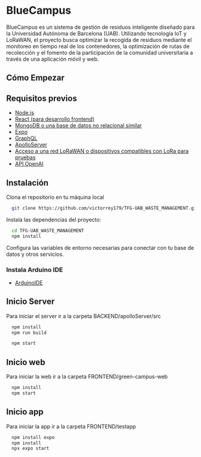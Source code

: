 
# BlueCampus

BlueCampus es un sistema de gestión de residuos inteligente diseñado para la Universidad Autónoma de Barcelona (UAB). Utilizando tecnología IoT y LoRaWAN, el proyecto busca optimizar la recogida de residuos mediante el monitoreo en tiempo real de los contenedores, la optimización de rutas de recolección y el fomento de la participación de la comunidad universitaria a través de una aplicación móvil y web.

## Cómo Empezar



## Requisitos previos

 - [Node.js](https://nodejs.org/en)
 - [React (para desarrollo frontend)](https://es.react.dev/)
 - [MongoDB o una base de datos no relacional similar](https://bulldogjob.com/news/449-how-to-write-a-good-readme-for-your-github-project)
 - [Expo](https://expo.dev/)
 - [GraphQL](https://graphql.org/)
 - [ApolloServer](https://www.apollographql.com/docs/apollo-server/)
 - [Acceso a una red LoRaWAN o dispositivos compatibles con LoRa para pruebas](https://becolve.com/blog/que-es-lorawan/)
 - [API OpenAI](https://openai.com/blog/openai-api)



## Instalación

Clona el repositorio en tu máquina local

```bash
  git clone https://github.com/victorrey179/TFG-UAB_WASTE_MANAGEMENT.git
```
Instala las dependencias del proyecto:

```bash
  cd TFG-UAB_WASTE_MANAGEMENT
  npm install
```
Configura las variables de entorno necesarias para conectar con tu base de datos y otros servicios.

### Instala Arduino IDE

- [ArduinoIDE](https://www.arduino.cc/en/software)





## Inicio Server

Para iniciar el server ir a la carpeta BACKEND/apolloServer/src

```bash
  npm install
  npm run build
```
```bash
  npm start
```

## Inicio web

Para iniciar la web ir a la carpeta FRONTEND/green-campus-web

```bash
  npm install
  npm start
```

## Inicio app

Para iniciar la app ir a la carpeta FRONTEND/testapp

```bash
  npm install expo
  npm install
  npx expo start
```
